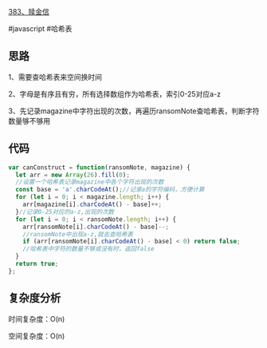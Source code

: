 [383、赎金信](https://leetcode.cn/problems/ransom-note/)

#javascript #哈希表
## 思路
1、需要查哈希表来空间换时间

2、字母是有序且有穷，所有选择数组作为哈希表，索引0-25对应a-z

3、先记录magazine中字符出现的次数，再遍历ransomNote查哈希表，判断字符数量够不够用

## 代码
```javascript
var canConstruct = function(ransomNote, magazine) {
  let arr = new Array(26).fill(0);
  //设置一个哈希表记录magazine中各个字符出现的次数
  const base = 'a'.charCodeAt();//记录a的字符编码，方便计算
  for (let i = 0; i < magazine.length; i++) {
    arr[magazine[i].charCodeAt() - base]++;
  }//记录0-25对应的a-z,出现的次数
  for (let i = 0; i < ransomNote.length; i++) {
    arr[ransomNote[i].charCodeAt() - base]--;
    //ransomNote中出现a-z,就去查哈希表
    if (arr[ransomNote[i].charCodeAt() - base] < 0) return false;
    //哈希表中字符的数量不够或没有时，返回false
  }
  return true;
};
```
## 复杂度分析
时间复杂度：O(n)

空间复杂度：O(n)
